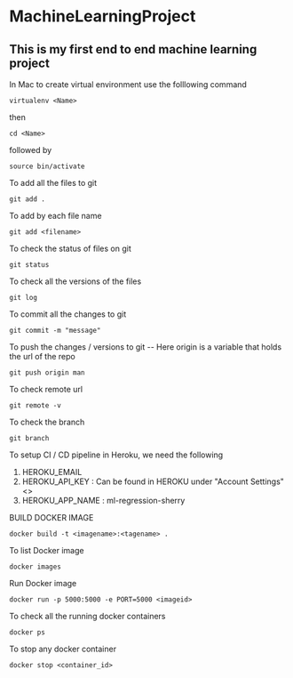# MachineLearningProject
## This is my first end to end machine learning project

In Mac to create virtual environment use the folllowing command
```
virtualenv <Name>
```
then 
```
cd <Name>
```
followed by
```
source bin/activate
```


To add all the files to git
```
git add .
```

To add by each file name
```
git add <filename>
```

To check the status of files on git
```
git status
```

To check all the versions of the files
```
git log
```

To commit all the changes to git
```
git commit -m "message"
```

To push the changes / versions to git -- Here origin is a variable that holds the url of the repo
```
git push origin man
```

To check remote url
```
git remote -v
```

To check the branch
```
git branch
```

To setup CI / CD pipeline in Heroku, we need the following
1.  HEROKU_EMAIL
2.  HEROKU_API_KEY : Can be found in HEROKU under "Account Settings" <>
3.  HEROKU_APP_NAME : ml-regression-sherry

BUILD DOCKER IMAGE
```
docker build -t <imagename>:<tagename> .
```

To list Docker image
```
docker images
```

Run Docker image
```
docker run -p 5000:5000 -e PORT=5000 <imageid>
```

To check all the running docker containers
```
docker ps
```

To stop any docker container
```
docker stop <container_id>
```